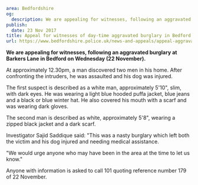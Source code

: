 ```yaml
area: Bedfordshire
og:
  description: We are appealing for witnesses, following an aggravated burglary at Barkers Lane in Bedford on Wednesday (22 November).
publish:
  date: 23 Nov 2017
title: Appeal for witnesses of day-time aggravated burglary in Bedford
url: https://www.bedfordshire.police.uk/news-and-appeals/appeal-aggravated-burglary-bedford
```

**We are appealing for witnesses, following an aggravated burglary at Barkers Lane in Bedford on Wednesday (22 November).**

At approximately 12.30pm, a man discovered two men in his home. After confronting the intruders, he was assaulted and his dog was injured.

The first suspect is described as a white man, approximately 5'10", slim, with dark eyes. He was wearing a light blue hooded puffa jacket, blue jeans and a black or blue winter hat. He also covered his mouth with a scarf and was wearing dark gloves.

The second man is described as white, approximately 5'8", wearing a zipped black jacket and a dark scarf.

Investigator Sajid Saddique said: "This was a nasty burglary which left both the victim and his dog injured and needing medical assistance.

"We would urge anyone who may have been in the area at the time to let us know."

Anyone with information is asked to call 101 quoting reference number 179 of 22 November.
